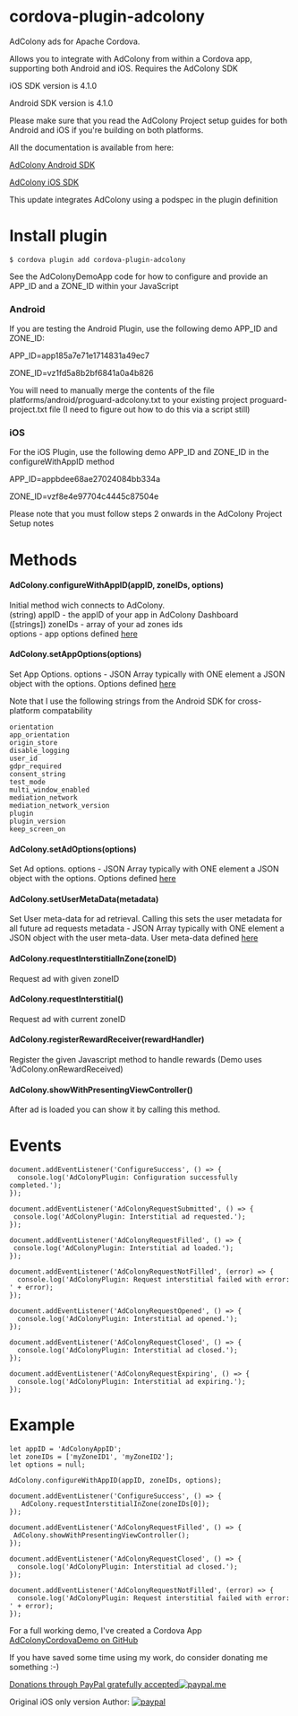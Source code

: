 # cordova-plugin-adcolony
AdColony ads for Apache Cordova.

Allows you to integrate with AdColony from within a Cordova app, supporting both Android and iOS. Requires the AdColony SDK

iOS SDK version is 4.1.0

Android SDK version is 4.1.0

Please make sure that you read the AdColony Project setup guides for both Android and iOS if you're building on both platforms.

All the documentation is available from here:

[AdColony Android SDK](ç)

[AdColony iOS SDK](https://github.com/AdColony/AdColony-iOS-SDK)

This update integrates AdColony using a podspec in the plugin definition

# Install plugin

```
$ cordova plugin add cordova-plugin-adcolony
```

See the AdColonyDemoApp code for how to configure and provide an APP\_ID and a ZONE\_ID within your JavaScript

### Android

If you are testing the Android Plugin, use the following demo APP\_ID and ZONE_ID:

APP\_ID=app185a7e71e1714831a49ec7

ZONE_ID=vz1fd5a8b2bf6841a0a4b826

You will need to manually merge the contents of the file platforms/android/proguard-adcolony.txt to your existing project proguard-project.txt file (I need to figure out how to do this via a script still)

### iOS

For the iOS Plugin, use the following demo APP\_ID and ZONE_ID in the configureWithAppID method

APP\_ID=appbdee68ae27024084bb334a

ZONE_ID=vzf8e4e97704c4445c87504e

Please note that you must follow steps 2 onwards in the AdColony Project Setup notes

# Methods

#### AdColony.configureWithAppID(appID, zoneIDs, options)  
Initial method wich connects to AdColony.  
(string) appID - the appID of your app in AdColony Dashboard  
([strings]) zoneIDs - array of your ad zones ids  
options - app options defined [here](https://adcolony-www-common.s3.amazonaws.com/Appledoc/4.1.0/Classes/AdColonyAppOptions.html)

#### AdColony.setAppOptions(options)  
Set App Options.
options - JSON Array typically with ONE element a JSON object with the options. Options defined [here](https://adcolony-www-common.s3.amazonaws.com/Appledoc/4.1.0/Classes/AdColonyAppOptions.html)

Note that I use the following strings from the Android SDK for cross-platform compatability

```
orientation
app_orientation
origin_store
disable_logging
user_id
gdpr_required
consent_string
test_mode
multi_window_enabled
mediation_network
mediation_network_version
plugin
plugin_version
keep_screen_on
```

#### AdColony.setAdOptions(options)  
Set Ad options.
options - JSON Array typically with ONE element a JSON object with the options. Options defined [here](https://adcolony-www-common.s3.amazonaws.com/Appledoc/4.1.0/Classes/AdColonyAdOptions.html)

#### AdColony.setUserMetaData(metadata)  
Set User meta-data for ad retrieval. Calling this sets the user metadata for all future ad requests 
metadata - JSON Array typically with ONE element a JSON object with the user meta-data. User meta-data defined [here](https://adcolony-www-common.s3.amazonaws.com/Appledoc/4.1.0/Classes/AdColonyUserMetadata.html)


#### AdColony.requestInterstitialInZone(zoneID)  
Request ad with given zoneID

#### AdColony.requestInterstitial()
Request ad with current zoneID

#### AdColony.registerRewardReceiver(rewardHandler)  
Register the given Javascript method to handle rewards (Demo uses 'AdColony.onRewardReceived)

#### AdColony.showWithPresentingViewController()
After ad is loaded you can show it by calling this method.

# Events

```
document.addEventListener('ConfigureSuccess', () => {  
  console.log('AdColonyPlugin: Configuration successfully completed.');
});
```
```
document.addEventListener('AdColonyRequestSubmitted', () => {
 console.log('AdColonyPlugin: Interstitial ad requested.');
});
```
```
document.addEventListener('AdColonyRequestFilled', () => {
 console.log('AdColonyPlugin: Interstitial ad loaded.');
});
```
```
document.addEventListener('AdColonyRequestNotFilled', (error) => {
  console.log('AdColonyPlugin: Request interstitial failed with error: ' + error);
});
```
```
document.addEventListener('AdColonyRequestOpened', () => {
  console.log('AdColonyPlugin: Interstitial ad opened.');
});
```
```
document.addEventListener('AdColonyRequestClosed', () => {
  console.log('AdColonyPlugin: Interstitial ad closed.');
});
```
```
document.addEventListener('AdColonyRequestExpiring', () => {
  console.log('AdColonyPlugin: Interstitial ad expiring.');
});
```

# Example

```
let appID = 'AdColonyAppID';
let zoneIDs = ['myZoneID1', 'myZoneID2'];
let options = null;

AdColony.configureWithAppID(appID, zoneIDs, options);

document.addEventListener('ConfigureSuccess', () => {  
   AdColony.requestInterstitialInZone(zoneIDs[0]);
});

document.addEventListener('AdColonyRequestFilled', () => {
 AdColony.showWithPresentingViewController();
});

document.addEventListener('AdColonyRequestClosed', () => {
  console.log('AdColonyPlugin: Interstitial ad closed.');
});

document.addEventListener('AdColonyRequestNotFilled', (error) => {
  console.log('AdColonyPlugin: Request interstitial failed with error: ' + error);
});

```

For a full working demo, I've created a Cordova App [AdColonyCordovaDemo on GitHub](https://github.com/ferdil/AdColonyCordovaDemo)


If you have saved some time using my work, do consider donating me something :-)

[Donations through PayPal gratefully accepted![paypal.me](https://www.paypalobjects.com/webstatic/paypalme/images/social/pplogo120_4_3.png)](https://www.paypal.me/LADEIRA137)

Original iOS only version Author:
[![paypal](https://www.paypalobjects.com/en_US/i/btn/btn_donateCC_LG.gif)](https://www.paypal.com/cgi-bin/webscr?cmd=_s-xclick&hosted_button_id=QVU9KQVD2VZML)
